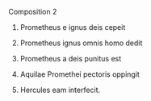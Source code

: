 Composition 2


  1. Prometheus e ignus deis cepeit
  
  2. Prometheus ignus omnis homo dedit
  
  3. Prometheus a deis punitus est
  
  4. Aquilae Promethei pectoris oppingit
  
  5. Hercules eam interfecit. 
  
